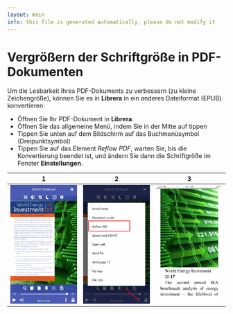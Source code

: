 ```yaml
---
layout: main
info: this file is generated automatically, please do not modify it
---
```


# Vergrößern der Schriftgröße in PDF-Dokumenten

Um die Lesbarkeit Ihres PDF-Dokuments zu verbessern (zu kleine Zeichengröße), können Sie es in **Librera** in ein anderes Dateiformat (EPUB) konvertieren:
* Öffnen Sie Ihr PDF-Dokument in **Librera**.
* Öffnen Sie das allgemeine Menü, indem Sie in der Mitte auf tippen
* Tippen Sie unten auf dem Bildschirm auf das Buchmenüsymbol (Dreipunktsymbol)
* Tippen Sie auf das Element _Reflow PDF_, warten Sie, bis die Konvertierung beendet ist, und ändern Sie dann die Schriftgröße im Fenster **Einstellungen**.

|1|2|3|
|-|-|-|
|![](1.png)|![](2.png)|![](3.png)|
